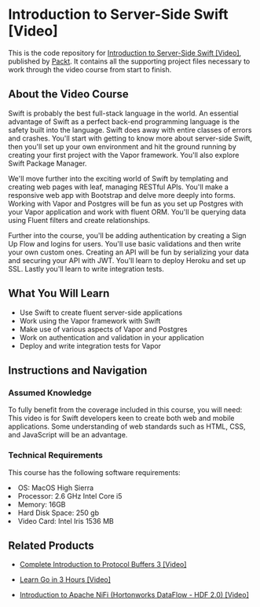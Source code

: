 # Introduction to Server-Side Swift [Video]
This is the code repository for [Introduction to Server-Side Swift [Video]](https://www.packtpub.com/application-development/introduction-server-side-swift-video?utm_source=github&utm_medium=repository&utm_campaign=9781788620222), published by [Packt](https://www.packtpub.com/?utm_source=github). It contains all the supporting project files necessary to work through the video course from start to finish.
## About the Video Course
Swift is probably the best full-stack language in the world. An essential advantage of Swift as a perfect back-end programming language is the safety built into the language. Swift does away with entire classes of errors and crashes. You'll start with getting to know more about server-side Swift, then you'll set up your own environment and hit the ground running by creating your first project with the Vapor framework. You'll also explore Swift Package Manager.

We'll move further into the exciting world of Swift by templating and creating web pages with leaf, managing RESTful APIs. You'll make a responsive web app with Bootstrap and delve more deeply into forms. Working with Vapor and Postgres will be fun as you set up Postgres with your Vapor application and work with fluent ORM. You'll be querying data using Fluent filters and create relationships.

Further into the course, you'll be adding authentication by creating a Sign Up Flow and logins for users. You'll use basic validations and then write your own custom ones. Creating an API will be fun by serializing your data and securing your API with JWT. You'll learn to deploy Heroku and set up SSL. Lastly you'll learn to write integration tests.


<H2>What You Will Learn</H2>
<DIV class=book-info-will-learn-text>
<UL>
<LI>Use Swift to create fluent server-side applications 
<LI>Work using the Vapor framework with Swift 
<LI>Make use of various aspects of Vapor and Postgres 
<LI>Work on authentication and validation in your application 
<LI>Deploy and write integration tests for Vapor </LI></UL></DIV>

## Instructions and Navigation
### Assumed Knowledge
To fully benefit from the coverage included in this course, you will need:<br/>
This video is for Swift developers keen to create both web and mobile applications. Some understanding of web standards such as HTML, CSS, and JavaScript will be an advantage.
### Technical Requirements
This course has the following software requirements:<br/>
<LI>OS: MacOS High Sierra
<LI>Processor: 2.6 GHz Intel Core i5
<LI>Memory: 16GB
<LI>Hard Disk Space: 250 gb
<LI>Video Card: Intel Iris 1536 MB</LI>


## Related Products
* [Complete Introduction to Protocol Buffers 3 [Video]](https://www.packtpub.com/networking-and-servers/complete-introduction-protocol-buffers-3-video?utm_source=github&utm_medium=repository&utm_campaign=9781789349344)

* [Learn Go in 3 Hours [Video]](https://www.packtpub.com/application-development/learn-go-3-hours-video?utm_source=github&utm_medium=repository&utm_campaign=9781788992053)

* [Introduction to Apache NiFi (Hortonworks DataFlow - HDF 2.0) [Video]](https://www.packtpub.com/virtualization-and-cloud/introduction-apache-nifi-hortonworks-dataflow-hdf-20-video?utm_source=github&utm_medium=repository&utm_campaign=9781789346084)

